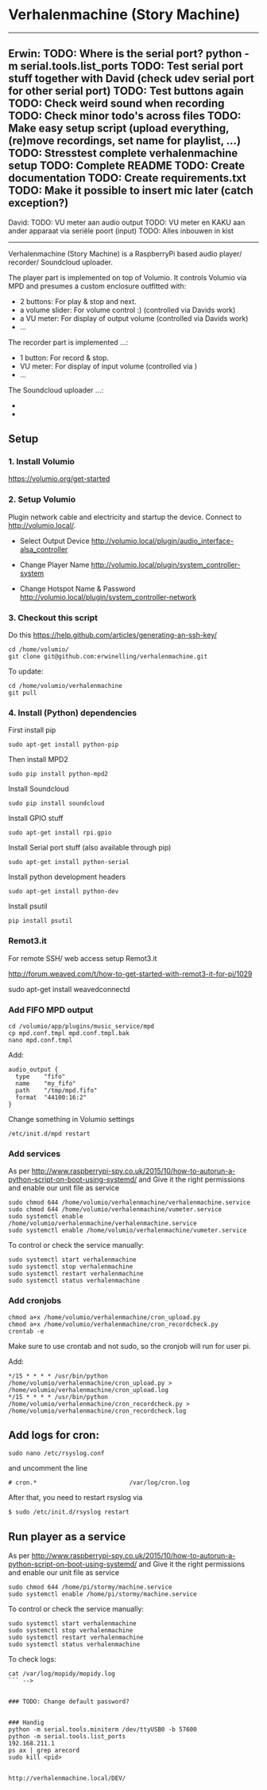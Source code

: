 # Verhalenmachine (Story Machine)

---
Erwin:
TODO: Where is the serial port? python -m serial.tools.list_ports
TODO: Test serial port stuff together with David (check udev serial port for other serial port)
TODO: Test buttons again
TODO: Check weird sound when recording
TODO: Check minor todo's across files
TODO: Make easy setup script (upload everything, (re)move recordings, set name for playlist, ...)
TODO: Stresstest complete verhalenmachine setup
TODO: Complete README
TODO: Create documentation
TODO: Create requirements.txt
TODO: Make it possible to insert mic later (catch exception?)
---

David:
TODO: VU meter aan audio output
TODO: VU meter en KAKU aan ander apparaat via seriële poort (input)
TODO: Alles inbouwen in kist

---
Verhalenmachine (Story Machine) is a RaspberryPi based audio player/ recorder/ Soundcloud uploader.

The player part is implemented on top of Volumio. It controls Volumio via MPD and presumes a custom enclosure outfitted with:

* 2 buttons: For play & stop and next.
* a volume slider: For volume control :) (controlled via Davids work)
* a VU meter: For display of output volume (controlled via Davids work)
* ...

The recorder part is implemented ...:

* 1 button: For record & stop.
* VU meter: For display of input volume (controlled via )
* ...

The Soundcloud uploader ...:

*
*


## Setup

### 1. Install Volumio

<https://volumio.org/get-started>

### 2. Setup Volumio

Plugin network cable and electricity and startup the device.
Connect to <http://volumio.local/>.

* Select Output Device
<http://volumio.local/plugin/audio_interface-alsa_controller>

* Change Player Name
<http://volumio.local/plugin/system_controller-system>

* Change Hotspot Name & Password
<http://volumio.local/plugin/system_controller-network>

### 3. Checkout this script

Do this <https://help.github.com/articles/generating-an-ssh-key/>

```
cd /home/volumio/
git clone git@github.com:erwinelling/verhalenmachine.git
```

To update:

```
cd /home/volumio/verhalenmachine
git pull
```

### 4. Install (Python) dependencies

First install pip

```
sudo apt-get install python-pip
```

Then install MPD2

```
sudo pip install python-mpd2
```

Install Soundcloud

```
sudo pip install soundcloud
```

Install GPIO stuff

```
sudo apt-get install rpi.gpio
```

Install Serial port stuff (also available through pip)

```
sudo apt-get install python-serial
```

Install python development headers
```
sudo apt-get install python-dev
```

Install psutil
```
pip install psutil
```

### Remot3.it

For remote SSH/ web access setup Remot3.it

<http://forum.weaved.com/t/how-to-get-started-with-remot3-it-for-pi/1029>

sudo apt-get install weavedconnectd

### Add FIFO MPD output
```
cd /volumio/app/plugins/music_service/mpd
cp mpd.conf.tmpl mpd.conf.tmpl.bak
nano mpd.conf.tmpl
```

Add:
```
audio_output {
  type    "fifo"
  name    "my_fifo"
  path    "/tmp/mpd.fifo"
  format  "44100:16:2"
}
```
Change something in Volumio settings

```
/etc/init.d/mpd restart
```

### Add services

As per <http://www.raspberrypi-spy.co.uk/2015/10/how-to-autorun-a-python-script-on-boot-using-systemd/> and Give it the right permissions and enable our unit file as service

```
sudo chmod 644 /home/volumio/verhalenmachine/verhalenmachine.service
sudo chmod 644 /home/volumio/verhalenmachine/vumeter.service
sudo systemctl enable /home/volumio/verhalenmachine/verhalenmachine.service
sudo systemctl enable /home/volumio/verhalenmachine/vumeter.service
```

To control or check the service manually:

```
sudo systemctl start verhalenmachine
sudo systemctl stop verhalenmachine
sudo systemctl restart verhalenmachine
sudo systemctl status verhalenmachine
```

### Add cronjobs

```
chmod a+x /home/volumio/verhalenmachine/cron_upload.py
chmod a+x /home/volumio/verhalenmachine/cron_recordcheck.py
crontab -e
```

Make sure to use crontab and not sudo, so the cronjob will run for user pi.

Add:

```
*/15 * * * * /usr/bin/python /home/volumio/verhalenmachine/cron_upload.py > /home/volumio/verhalenmachine/cron_upload.log
*/15 * * * * /usr/bin/python /home/volumio/verhalenmachine/cron_recordcheck.py > /home/volumio/verhalenmachine/cron_recordcheck.log
```

## Add logs for cron:

```
sudo nano /etc/rsyslog.conf
```

and uncomment the line

```
# cron.*                          /var/log/cron.log
```

After that, you need to restart rsyslog via

```
$ sudo /etc/init.d/rsyslog restart
```

## Run player as a service

As per <http://www.raspberrypi-spy.co.uk/2015/10/how-to-autorun-a-python-script-on-boot-using-systemd/> and Give it the right permissions and enable our unit file as service

```
sudo chmod 644 /home/pi/stormy/machine.service
sudo systemctl enable /home/pi/stormy/machine.service
```

To control or check the service manually:

```
sudo systemctl start verhalenmachine
sudo systemctl stop verhalenmachine
sudo systemctl restart verhalenmachine
sudo systemctl status verhalenmachine
```

To check logs:

```
cat /var/log/mopidy/mopidy.log
``` -->


### TODO: Change default password?


### Handig
python -m serial.tools.miniterm /dev/ttyUSB0 -b 57600
python -m serial.tools.list_ports
192.168.211.1
ps ax | grep arecord
sudo kill <pid>


http://verhalenmachine.local/DEV/

